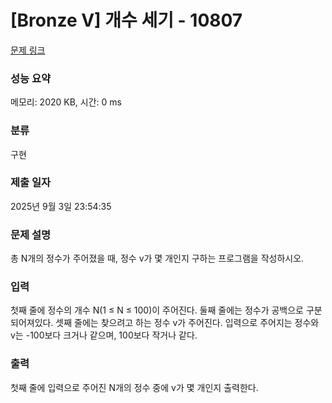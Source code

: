 # [Bronze V] 개수 세기 - 10807 

[문제 링크](https://www.acmicpc.net/problem/10807) 

### 성능 요약

메모리: 2020 KB, 시간: 0 ms

### 분류

구현

### 제출 일자

2025년 9월 3일 23:54:35

### 문제 설명

<p>총 N개의 정수가 주어졌을 때, 정수 v가 몇 개인지 구하는 프로그램을 작성하시오.</p>

### 입력 

 <p>첫째 줄에 정수의 개수 N(1 ≤ N ≤ 100)이 주어진다. 둘째 줄에는 정수가 공백으로 구분되어져있다. 셋째 줄에는 찾으려고 하는 정수 v가 주어진다. 입력으로 주어지는 정수와 v는 -100보다 크거나 같으며, 100보다 작거나 같다.</p>

### 출력 

 <p>첫째 줄에 입력으로 주어진 N개의 정수 중에 v가 몇 개인지 출력한다.</p>

